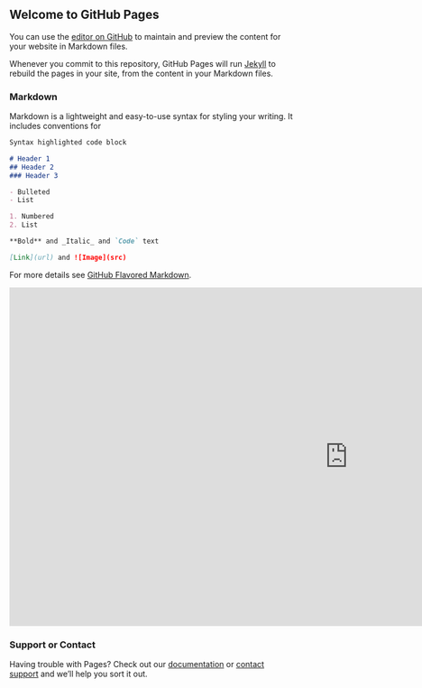 ## Welcome to GitHub Pages

You can use the [editor on GitHub](https://github.com/MissileMonkey/Experimental/edit/gh-pages/index.md) to maintain and preview the content for your website in Markdown files.

Whenever you commit to this repository, GitHub Pages will run [Jekyll](https://jekyllrb.com/) to rebuild the pages in your site, from the content in your Markdown files.

### Markdown

Markdown is a lightweight and easy-to-use syntax for styling your writing. It includes conventions for

```markdown
Syntax highlighted code block

# Header 1
## Header 2
### Header 3

- Bulleted
- List

1. Numbered
2. List

**Bold** and _Italic_ and `Code` text

[Link](url) and ![Image](src)
```

For more details see [GitHub Flavored Markdown](https://guides.github.com/features/mastering-markdown/).

<div>
      <iframe width="1200" height="600" frameborder="0" scrolling="no" src="https://onedrive.live.com/embed?resid=6645005DB650AEEE%213264&authkey=%21ALW3rDE4E-Egoko&em=2&wdAllowInteractivity=False&ActiveCell='2020'!HW2&wdHideGridlines=True&wdHideHeaders=True&wdInConfigurator=True"></iframe> 
</div>

### Support or Contact

Having trouble with Pages? Check out our [documentation](https://docs.github.com/categories/github-pages-basics/) or [contact support](https://github.com/contact) and we’ll help you sort it out.
